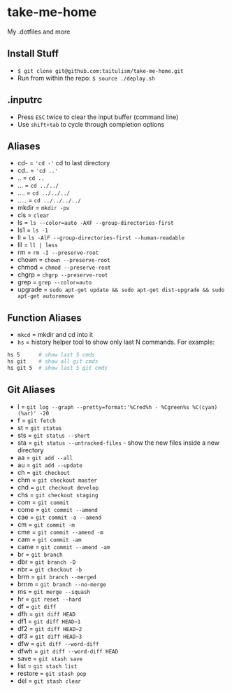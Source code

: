 # take-me-home
My .dotfiles and more

Install Stuff
-------------
* `$ git clone git@github.com:taitulism/take-me-home.git`
* Run from within the repo: `$ source ./deploy.sh`


.inputrc
--------
* Press `ESC` twice to clear the input buffer (command line)
* Use `shift+tab` to cycle through completion options


Aliases
-------
* cd- = `'cd -'` cd to last directory
* cd.. = `'cd ..'`
* .. = `cd ..`
* ... = `cd ../../`
* .... = `cd ../../../`
* ..... = `cd ../../../../`
* mkdir = `mkdir -pv`
* cls = `clear`
* ls = `ls --color=auto -AXF --group-directories-first`
* ls1 = `ls -1`
* ll = `ls -AlF --group-directories-first --human-readable`
* lll = `ll | less`
* rm = `rm -I --preserve-root`
* chown = `chown --preserve-root`
* chmod = `chmod --preserve-root`
* chgrp = `chgrp --preserve-root`
* grep = `grep --color=auto`
* upgrade = `sudo apt-get update && sudo apt-get dist-upgrade && sudo apt-get autoremove`


Function Aliases
----------------
* `mkcd` = mkdir and cd into it
* `hs` = history helper tool to show only last N commands. For example:  
```sh
hs 5      # show last 5 cmds
hs git    # show all git cmds
hs git 5  # show last 5 git cmds
```


Git Aliases
-----------
* l = `git log --graph --pretty=format:'%Cred%h - %Cgreen%s %C(cyan)(%ar)' -20`
* f = `git fetch`
* st = `git status`
* sts = `git status --short`
* sta = `git status --untracked-files` - show the new files inside a new directory
* aa = `git add --all`
* au = `git add --update`
* ch = `git checkout`
* chm = `git checkout master`
* chd = `git checkout develop`
* chs = `git checkout staging`
* com = `git commit`
* come = `git commit --amend`
* cae = `git commit -a --amend`
* cm = `git commit -m`
* cme = `git commit --amend -m`
* cam = `git commit -am`
* came = `git commit --amend -am`
* br = `git branch`
* dbr = `git branch -D`
* nbr = `git checkout -b`
* brm = `git branch --merged`
* brnm = `git branch --no-merge`
* ms = `git merge --squash`
* hr = `git reset --hard`
* df = `git diff`
* dfh = `git diff HEAD`
* df1 = `git diff HEAD~1`
* df2 = `git diff HEAD~2`
* df3 = `git diff HEAD~3`
* dfw = `git diff --word-diff`
* dfwh = `git diff --word-diff HEAD`
* save = `git stash save`
* list = `git stash list`
* restore = `git stash pop`
* del = `git stash clear`
